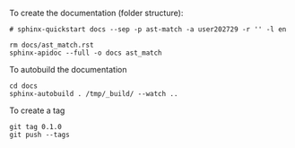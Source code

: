 
To create the documentation (folder structure):

```
# sphinx-quickstart docs --sep -p ast-match -a user202729 -r '' -l en

rm docs/ast_match.rst
sphinx-apidoc --full -o docs ast_match
```

To autobuild the documentation

```
cd docs
sphinx-autobuild . /tmp/_build/ --watch ..
```

To create a tag

```
git tag 0.1.0
git push --tags
```

